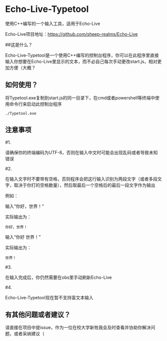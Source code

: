 # Echo-Live-Typetool
使用C++编写的一个输入工具，适用于Echo-Live

Echo-Live项目地址：https://github.com/sheep-realms/Echo-Live

##这是什么？

Echo-Live-Typetool是一个使用C++编写的控制台程序，你可以在此程序里直接输入你想要在Echo-Live里显示的文本，而不必自己每次手动更改start.js，相对更加方便（大概？

## 如何使用？

将Typetool.exe复制到start.js的同一目录下，在cmd或者powershell等终端中使用命令行来启动此控制台程序

```./Typetool.exe```

## 注意事项

#1.

请确保你的终端编码为UTF-8，否则在输入中文时可能会出现乱码或者导致未知错误

#2.

在输入文字时不要带有空格，否则程序会把这行输入识别为两段文字（或者多段文字，取决于你打的空格数量），然后取最后一个空格后的最后一段文字作为输出

例如：

输入“你好，世界！”

实际输出为：

```你好，世界！```

输入“你好 世界！”

实际输出为：

```世界！```

#3.

在输入完成后，你仍然需要在obs里手动刷新Echo-Live

#4.

Echo-Live-Typetool现在暂不支持富文本输入

## 有其他问题或者建议？

请直接在项目中提issue，作为一位在校大学新牲我会及时查看并协助你解决问题，或者采纳建议（
